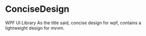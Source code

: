 # ConciseDesign
 WPF UI Library
 As the title said, concise design for wpf, contains a lightweight design for mvvm.
